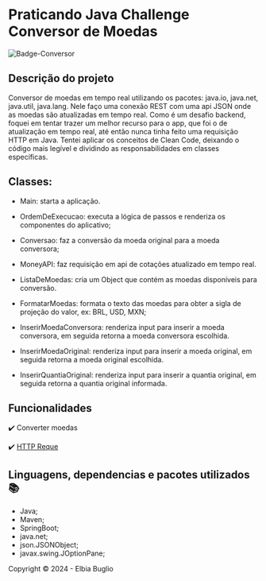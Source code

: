 
<h1>Praticando Java Challenge Conversor de Moedas </h1> 

![Badge-Conversor](https://github.com/Elbiabuglio/Praticando-Java-Challenge-conversor-de-moedas/assets/101484328/7eec36ff-4d88-4ee6-9c12-7d5617ba6af4)


## Descrição do projeto 

  Conversor de moedas em tempo real utilizando os pacotes: java.io, java.net, java.util, java.lang.
  Nele faço uma conexão REST com uma api JSON onde as moedas são atualizadas em tempo real.
  Como é um desafio backend, foquei em tentar trazer um melhor recurso para o app, que foi o de atualização em tempo real, 
  até então nunca tinha feito uma requisição HTTP em Java. Tentei aplicar os conceitos de Clean Code, deixando
  o código mais legível e dividindo as responsabilidades em classes específicas.
    
## Classes:
   - Main: starta a aplicação.
   - OrdemDeExecucao: executa a lógica de passos e renderiza os componentes do aplicativo;
   - Conversao: faz a conversão da moeda original para a moeda conversora;
   - MoneyAPI: faz requisição em api de cotações atualizado em tempo real.

   - ListaDeMoedas: cria um Object que contém as moedas disponíveis para conversão.
   - FormatarMoedas: formata o texto das moedas para obter a sigla de projeção do valor, ex: BRL, USD, MXN;
   - InserirMoedaConversora: renderiza input para inserir a moeda conversora, em seguida retorna a moeda conversora escolhida.
   - InserirMoedaOriginal: renderiza input para inserir a moeda original, em seguida retorna a moeda original escolhida.
   - InserirQuantiaOriginal: renderiza input para inserir a quantia original, em seguida retorna a quantia original informada.


## Funcionalidades

:heavy_check_mark: Converter moedas 

:heavy_check_mark: [HTTP Reque](https://v6.exchangerate-api.com/v6/e23ee126610edd1c86b31c31/latest/USD)

## Linguagens, dependencias e pacotes utilizados :books:

- Java;
- Maven;
- SpringBoot;
- java.net; 
- json.JSONObject;
- javax.swing.JOptionPane;



Copyright :copyright: 2024 - Elbia Buglio
